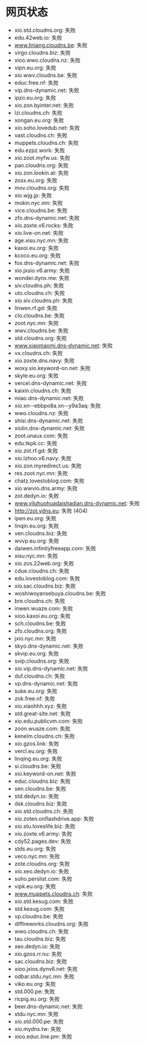 # 网页状态
- xio.std.cloudns.org: 失败
- edu.42web.io: 失败
- www.liniang.cloudns.be: 失败
- virgo.cloudns.biz: 失败
- xioo.wwo.cloudns.nz: 失败
- vipn.eu.org: 失败
- xio.wwv.cloudns.be: 失败
- educ.free.nf: 失败
- vip.dns-dynamic.net: 失败
- ipzo.eu.org: 失败
- xio.zon.byinter.net: 失败
- lzi.cloudns.ch: 失败
- xongan.eu.org: 失败
- xio.soho.lovedub.net: 失败
- vast.cloudns.ch: 失败
- muppets.cloudns.ch: 失败
- edu.ezpz.work: 失败
- xio.zoot.myfw.us: 失败
- pan.cloudns.org: 失败
- xio.zon.lookin.at: 失败
- zosx.eu.org: 失败
- mov.cloudns.org: 失败
- xio.wjg.jp: 失败
- mokin.nyc.mn: 失败
- vice.cloudns.be: 失败
- zfo.dns-dynamic.net: 失败
- xio.zoxte.v6.rocks: 失败
- xio.live-on.net: 失败
- age.xisu.nyc.mn: 失败
- kaxoi.eu.org: 失败
- kcoco.eu.org: 失败
- fox.dns-dynamic.net: 失败
- xio.jxsio.v6.army: 失败
- wonder.dynx.me: 失败
- siv.cloudns.ph: 失败
- uto.cloudns.ch: 失败
- xio.siv.cloudns.ph: 失败
- linwen.rf.gd: 失败
- clo.cloudns.be: 失败
- zoot.nyc.mn: 失败
- wwv.cloudns.be: 失败
- std.cloudns.org: 失败
- www.xiaomaomi.dns-dynamic.net: 失败
- vx.cloudns.ch: 失败
- xio.zoxte.dns.navy: 失败
- woxy.xio.keyword-on.net: 失败
- skyle.eu.org: 失败
- vercel.dns-dynamic.net: 失败
- kaixin.cloudns.ch: 失败
- miao.dns-dynamic.net: 失败
- xio.xn--ebbpo8a.xn--y9a3aq: 失败
- wwo.cloudns.nz: 失败
- shisi.dns-dynamic.net: 失败
- xiolin.dns-dynamic.net: 失败
- zoot.unaux.com: 失败
- edu.tkpk.cc: 失败
- xio.zot.rf.gd: 失败
- xio.lzhoo.v6.navy: 失败
- xio.zon.myredirect.us: 失败
- res.zoot.nyc.mn: 失败
- chatz.lovestoblog.com: 失败
- xio.wwvio.dns.army: 失败
- zot.dedyn.io: 失败
- www.yiluhuohuadaishadian.dns-dynamic.net: 失败
- http://zot.ydns.eu: 失败 (404)
- ipen.eu.org: 失败
- linqin.eu.org: 失败
- ven.cloudns.biz: 失败
- wvvp.eu.org: 失败
- daiwen.infinityfreeapp.com: 失败
- xisu.nyc.mn: 失败
- xio.zos.22web.org: 失败
- cdue.cloudns.ch: 失败
- edu.lovestoblog.com: 失败
- xio.sac.cloudns.biz: 失败
- woshiwoyansebuya.cloudns.be: 失败
- bre.cloudns.ch: 失败
- inwen.wuaze.com: 失败
- xioo.kaxoi.eu.org: 失败
- sch.cloudns.be: 失败
- zfo.cloudns.org: 失败
- jxio.nyc.mn: 失败
- skyo.dns-dynamic.net: 失败
- skvip.eu.org: 失败
- svip.cloudns.org: 失败
- xio.vip.dns-dynamic.net: 失败
- duf.cloudns.ch: 失败
- vp.dns-dynamic.net: 失败
- suke.eu.org: 失败
- zok.free.nf: 失败
- xio.xiaohhh.xyz: 失败
- std.great-site.net: 失败
- xio.edu.publicvm.com: 失败
- zoon.wuaze.com: 失败
- kenelm.cloudns.ch: 失败
- xio.gzos.link: 失败
- vercl.eu.org: 失败
- linqing.eu.org: 失败
- si.cloudns.be: 失败
- xio.keyword-on.net: 失败
- educ.cloudns.biz: 失败
- sen.cloudns.be: 失败
- std.dedyn.io: 失败
- dsk.cloudns.biz: 失败
- xio.std.cloudns.ch: 失败
- xio.zoten.onflashdrive.app: 失败
- xio.stu.loveslife.biz: 失败
- xio.zoxte.v6.army: 失败
- cdy52.pages.dev: 失败
- stds.eu.org: 失败
- veco.nyc.mn: 失败
- zote.cloudns.org: 失败
- xio.xeo.dedyn.io: 失败
- soho.perslist.com: 失败
- vipk.eu.org: 失败
- www.muppets.cloudns.ch: 失败
- xio.std.kesug.com: 失败
- std.kesug.com: 失败
- vp.cloudns.be: 失败
- diffireworks.cloudns.org: 失败
- wwo.cloudns.ch: 失败
- tau.cloudns.biz: 失败
- xeo.dedyn.io: 失败
- xio.gzos.rr.nu: 失败
- sac.cloudns.biz: 失败
- xioo.jxios.dynv6.net: 失败
- odbar.stdu.nyc.mn: 失败
- viko.eu.org: 失败
- std.000.pe: 失败
- ricpig.eu.org: 失败
- beer.dns-dynamic.net: 失败
- stdu.nyc.mn: 失败
- xio.std.000.pe: 失败
- xio.mydns.tw: 失败
- xioo.educ.line.pm: 失败
